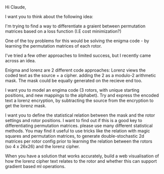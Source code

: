 Hi Claude, 

I want you to think about the following idea: 

I'm trying to find a way to differentiate a graient between permutation matrices based on a loss function (I.E cost minimization?)

One of the toy problems for this would be solving the enigma code - by learning the permutation matrices of each rotor. 

I've tried a few other approaches to limited success, but I recently came across an idea. 

Enigma and lorenz are 2 different code approaches:
Lorenz views the coded text as the source + a cipher. adding the 2 as a modulo-2 arithmetic mask. The mask could be equally generated on the recieve end too. 

I want you to model an engima code (3 rotors, with unique starting positions, and new mappings to the alphabet). Try and express the encoded text a lorenz encryption, by subtracting the source from the encryption to get the lorenz mask. 
 
I want you to define the statistical relation between the mask and the rotor settings and rotor positions. I want to find out if this is a good key to differentiating permutation matrices. please use many different statistical methods. You may find it useful to use tricks like the relation with magic squares and permutation matrices, to generate double-stochastic 2d matrices per rotor config prior to learning the relation between the rotors (so 4 x 26x26) and the lorenz cipher. 

When you have a solution that works accurately, build a web visualisation of how the lorenz cipher text relates to the rotor and whether this can support gradient based ml operations. 


